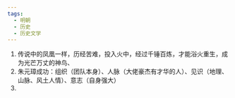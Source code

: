 ```yaml
---
tags:
  - 明朝
  - 历史
  - 历史文学
---
```

1. 传说中的凤凰一样，历经苦难，投入火中，经过千锤百炼，才能浴火重生，成为光芒万丈的神鸟、
2. 朱元璋成功：组织（团队本身）、人脉（大佬豪杰有才华的人）、见识（地理、山脉、风土人情）、意志（自身强大）
3. 